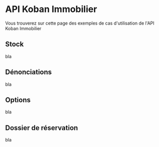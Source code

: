 # API Koban Immobilier

Vous trouverez sur cette page des exemples de cas d'utilisation de l'API Koban Immobilier

## Stock

bla

## Dénonciations

bla

## Options

bla

## Dossier de réservation

bla